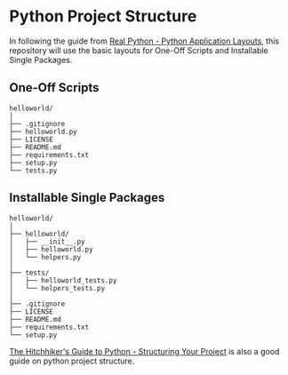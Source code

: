 # Python Project Structure

In following the guide from [Real Python - Python Application Layouts](https://realpython.com/python-application-layouts/), this repository will use the basic layouts for One-Off Scripts and Installable Single Packages.

## One-Off Scripts

```
helloworld/
│
├── .gitignore
├── helloworld.py
├── LICENSE
├── README.md
├── requirements.txt
├── setup.py
└── tests.py
```

## Installable Single Packages

```
helloworld/
│
├── helloworld/
│   ├── __init__.py
│   ├── helloworld.py
│   └── helpers.py
│
├── tests/
│   ├── helloworld_tests.py
│   └── helpers_tests.py
│
├── .gitignore
├── LICENSE
├── README.md
├── requirements.txt
└── setup.py
```

[The Hitchhiker's Guide to Python - Structuring Your Project](https://docs.python-guide.org/writing/structure/) is also a good guide on python project structure.